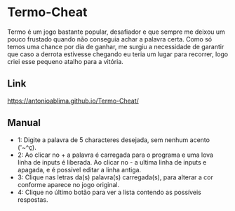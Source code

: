 # Termo-Cheat

Termo é um jogo bastante popular, desafiador e que sempre me deixou um pouco frustado quando não conseguia achar a palavra certa. Como só temos uma chance por dia de ganhar, me surgiu a necessidade de garantir que caso a derrota estivesse chegando eu teria um lugar para recorrer, logo criei esse pequeno atalho para a vitória.

## Link 
https://antonioablima.github.io/Termo-Cheat/

## Manual

- 1: Digite a palavra de 5 characteres desejada, sem nenhum acento ('~^ç).
- 2: Ao clicar no + a palavra é carregada para o programa e uma lova linha de inputs é liberada. Ao clicar no - a ultima linha de inputs e apagada, e é possível editar a linha antiga.
- 3: Clique nas letras da(s) palavra(s) carregada(s), para alterar a cor conforme aparece no jogo original.
- 4: Clique no último botão para ver a lista contendo as possíveis respostas.
